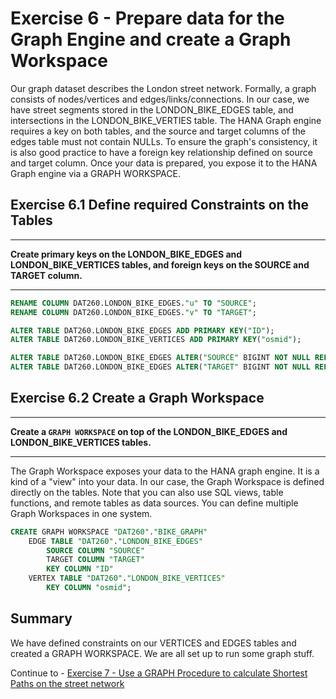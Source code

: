 # Exercise 6 - Prepare data for the Graph Engine and create a Graph Workspace

Our graph dataset describes the London street network. Formally, a graph consists of nodes/vertices and edges/links/connections. In our case, we have street segments stored in the LONDON_BIKE_EDGES table, and intersections in the LONDON_BIKE_VERTIES table.
The HANA Graph engine requires a key on both tables, and the source and target columns of the edges table must not contain NULLs. To ensure the graph's consistency, it is also good practice to have a foreign key relationship defined on source and target column.
Once your data is prepared, you expose it to the HANA Graph engine via a GRAPH WORKSPACE.

## Exercise 6.1 Define required Constraints on the Tables <a name="subex1"></a>
---
**Create primary keys on the LONDON_BIKE_EDGES and LONDON_BIKE_VERTICES tables, and foreign keys on the SOURCE and TARGET column.**

---

```sql
RENAME COLUMN DAT260.LONDON_BIKE_EDGES."u" TO "SOURCE";
RENAME COLUMN DAT260.LONDON_BIKE_EDGES."v" TO "TARGET";

ALTER TABLE DAT260.LONDON_BIKE_EDGES ADD PRIMARY KEY("ID");
ALTER TABLE DAT260.LONDON_BIKE_VERTICES ADD PRIMARY KEY("osmid");

ALTER TABLE DAT260.LONDON_BIKE_EDGES ALTER("SOURCE" BIGINT NOT NULL REFERENCES "DAT260"."LONDON_BIKE_VERTICES" ("osmid") ON UPDATE CASCADE ON DELETE CASCADE);
ALTER TABLE DAT260.LONDON_BIKE_EDGES ALTER("TARGET" BIGINT NOT NULL REFERENCES "DAT260"."LONDON_BIKE_VERTICES" ("osmid") ON UPDATE CASCADE ON DELETE CASCADE);
```

## Exercise 6.2 Create a Graph Workspace <a name="subex2"></a> 
---
**Create a `GRAPH WORKSPACE` on top of the LONDON_BIKE_EDGES and LONDON_BIKE_VERTICES tables.**

---
The Graph Workspace exposes your data to the HANA graph engine. It is a kind of a "view" into your data. In our case, the Graph Workspace is defined directly on the tables. Note that you can also use SQL views, table functions, and remote tables as data sources. You can define multiple Graph Workspaces in one system.
```sql
CREATE GRAPH WORKSPACE "DAT260"."BIKE_GRAPH"
	EDGE TABLE "DAT260"."LONDON_BIKE_EDGES"
		SOURCE COLUMN "SOURCE"
		TARGET COLUMN "TARGET"
		KEY COLUMN "ID"
	VERTEX TABLE "DAT260"."LONDON_BIKE_VERTICES"
		KEY COLUMN "osmid";
```
## Summary

We have defined constraints on our VERTICES and EDGES tables and created a GRAPH WORKSPACE. We are all set up to run some graph stuff.

Continue to - [Exercise 7 - Use a GRAPH Procedure to calculate Shortest Paths on the street network ](../ex7/README.md)
